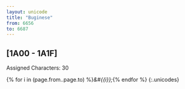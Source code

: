 ```yaml
---
layout: unicode
title: "Buginese"
from: 6656
to: 6687
---
```


## 	[1A00 - 1A1F]

Assigned Characters: 30

{% for i in (page.from..page.to) %}<i>&#{{i}};</i>{% endfor %}
{:.unicodes}
